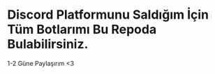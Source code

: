 # Discord Platformunu Saldığım İçin Tüm Botlarımı Bu Repoda Bulabilirsiniz.

1-2 Güne Paylaşırım <3
